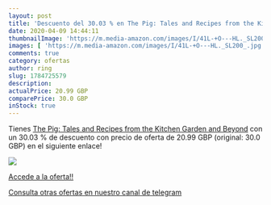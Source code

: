 ```yaml
---
layout: post
title: 'Descuento del 30.03 % en The Pig: Tales and Recipes from the Kitc'
date: 2020-04-09 14:44:11
thumbnailImage: 'https://m.media-amazon.com/images/I/41L-+O---HL._SL200_.jpg'
images: [ 'https://m.media-amazon.com/images/I/41L-+O---HL._SL200_.jpg' ]
comments: true
category: ofertas
author: ring
slug: 1784725579
description:
actualPrice: 20.99 GBP
comparePrice: 30.0 GBP
inStock: true
---
```


Tienes [The Pig: Tales and Recipes from the Kitchen Garden and Beyond](https://www.amazon.com/dp/1784725579/?tag=redken08-20) con un 30.03 % de descuento con precio de oferta de 20.99 GBP (original: 30.0 GBP) en el siguiente enlace!

[![](https://m.media-amazon.com/images/I/41L-+O---HL._SL200_.jpg)](https://www.amazon.com/dp/1784725579/?tag=redken08-20)

[Accede a la oferta!!](https://www.amazon.com/dp/1784725579/?tag=redken08-20)

[Consulta otras ofertas en nuestro canal de telegram](https://t.me/s/ofertas25)
